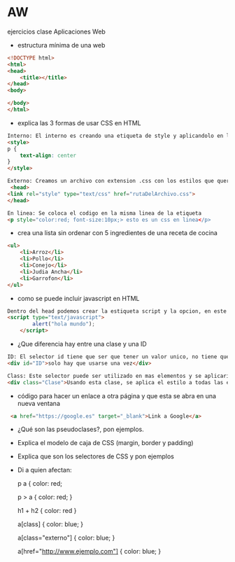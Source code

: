 # AW
ejercicios clase Aplicaciones Web

- estructura mínima de una web
```html
<!DOCTYPE html>
<html>
<head>
	<title></title>
</head>
<body>

</body>
</html>
```

- explica las 3 formas de usar CSS en HTML
```html
Interno: El interno es creando una etiqueta de style y aplicandolo en la etiqueta deseada, por ejemplo 
<style>
p {
	text-align: center
}
</style>

Externo: Creamos un archivo con extension .css con los estilos que queremos aplicar y lo instertamos en nuestro codigo de esta manera
 <head>
<link rel="style" type="text/css" href="rutaDelArchivo.css">
</head>

En linea: Se coloca el codigo en la misma linea de la etiqueta
<p style="color:red; font-size:10px;> esto es un css en linea</p>
```
- crea una lista sin ordenar con 5 ingredientes de una receta de cocina
```html
<ul>
	<li>Arroz</li>
	<li>Pollo</li>
	<li>Conejo</li>
	<li>Judia Ancha</li>
	<li>Garrofon</li>
</ul>
```
- como se puede incluir javascript en HTML
```html
Dentro del head podemos crear la estiqueta script y la opcion, en este caso que nos abra una ventana al iniciar la pagina que diga hola mundo
<script type="text/javascript">
		alert("hola mundo");
	</script>
```
- ¿Que diferencia hay entre una clase y una ID
```html
ID: El selector id tiene que ser que tener un valor unico, no tiene que haber otra id con el mismo nombre. Este selector tiene prioridad ante la clase, ya que tiene un peso mayor en el codigo. Las propiedades se aplicarian, pero la sintaxis seria incorrecta.
<div id="ID">solo hay que usarse una vez</div>

Class: Este selector puede ser utilizado en mas elementos y se aplicarian los estilos en los diferentes elementos, viene bien cuando quieres usar el mismo estilo en diferentes elementos y nos ahorramos codigo
<div class="Clase">Usando esta clase, se aplica el estilo a todas las etiquetas que identifiquemos con "Clase"</div>
```
- código para hacer un enlace a otra página y que esta se abra en una nueva ventana
```html
 <a href="https://google.es" target="_blank">Link a Google</a> 
```
- ¿Qué son las pseudoclases?, pon ejemplos.

- Explica el modelo de caja de CSS (margin, border y padding)
- Explica que son los selectores de CSS y pon ejemplos
- Di a quien afectan:

    p a { color: red;

    p > a { color: red; }

    h1 + h2 { color: red }

    a[class] { color: blue; }

    a[class="externo"] { color: blue; }

    a[href="http://www.ejemplo.com"] { color: blue; }
